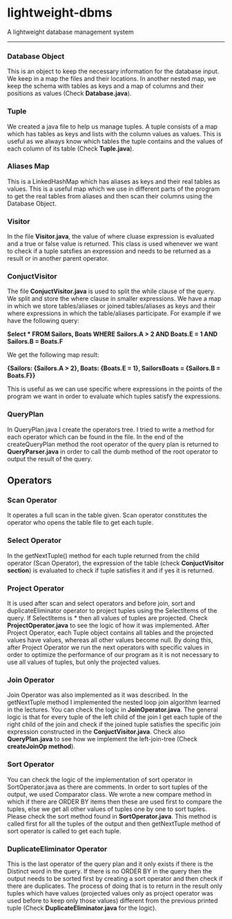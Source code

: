 # lightweight-dbms

A lightweight database management system

***

### Database Object

This is an object to keep the necessary information for the database input. We keep in a map the files and their locations. In another nested map, we keep the schema with tables as keys and a map of columns and their positions as values (Check **Database.java**).

### Tuple

We created a java file to help us manage tuples. A tuple consists of a map which has tables as keys and lists with the column values as values. This is useful as we always know which tables the tuple contains and the values of each column of its table (Check **Tuple.java**).

### Aliases Map

This is a LinkedHashMap which has aliases as keys and their real tables as values. This is a useful map which we use in different parts of the program to get the real tables from aliases and then scan their columns using the Database Object.

### Visitor

In the file **Visitor.java**, the value of where cluase expression is evaluated and a true or false value is returned. This class is used whenever we want to check if a tuple satsfies an expression and needs to be returned as a result or in another parent operator.

### ConjuctVisitor

The file **ConjuctVisitor.java** is used to split the while clause of the query. We split and store the where clause in smaller expressions. We have a map in which we store tables/aliases or joined tables/aliases as keys and their where expressions in which the table/aliases participate. For example if we have the following query:

**Select * FROM Sailors, Boats WHERE Sailors.A > 2 AND Boats.E = 1 AND
Sailors.B = Boats.F**

We get the following map result:

**{Sailors: {Sailors.A > 2}, Boats: {Boats.E = 1}, SailorsBoats = {Sailors.B = Boats.F}}**

This is useful as we can use specific where expressions in the points of the program we want in order to evaluate which tuples satisfy the expressions.

### QueryPlan
In QueryPlan.java I create the operators tree. I tried to write a method for each operator which can be found in the file. In the end of the createQueryPlan method the root operator of the query plan is returned to **QueryParser.java** in order to call the dumb method of the root operator to output the result of the query.

## Operators

### Scan Operator

It operates a full scan in the table given. Scan operator constitutes the operator who opens the table file to get each tuple.

### Select Operator

In the getNextTuple() method for each tuple returned from the child operator (Scan Operator), the expression of the table (check **ConjuctVisitor section**) is evaluated to check if tuple satisfies it and if yes it is returned.

### Project Operator

It is used after scan and select operators and before join, sort and duplicateEliminator operator to project tuples using the SelectItems of the query. If SelectItems is * then all values of tuples are projected. Check **ProjectOperator.java** to see the logic of how it was implemented. After Project Operator, each Tuple object contains all tables and the projected values have values, whereas all other values become null. By doing this, after Project Operator we run the next operators with specific values in order to optimize the performance of our program as it is not necessary to use all values of tuples, but only the projected values.

### Join Operator

Join Operator was also implemented as it was described. In the getNextTuple method I implemented the nested loop join algorithm learned in the lectures. You can check the logic in **JoinOperator.java**. The general logic is that for every tuple of the left child of the join I get each tuple of the right child of the join and check if the joined tuple satisfies the specific join expression constructed in the **ConjuctVisitor.java**. Check also **QueryPlan.java** to see how we implement the left-join-tree (Check **createJoinOp method**).

### Sort Operator

You can check the logic of the implementation of sort operator in SortOperator.java as there are comments. In order to sort tuples of the output, we used Comparator class. We wrote a new compare method in which if there are ORDER BY items then these are used first to compare the tuples, else we get all other values of tuples one by one to sort tuples. Please check the sort method found in **SortOperator.java**. This method is called first for all the tuples of the output and then getNextTuple method of sort operator is called to get each tuple.

### DuplicateEliminator Operator

This is the last operator of the query plan and it only exists if there is the Distinct word in the query. If there is no ORDER BY in the query then the output needs to be sorted first by creating a sort operator and then check if there are duplicates. The process of doing that is to return in the result only tuples which have values (projected values only as project operator was used before to keep only
those values) different from the previous printed tuple (Check **DuplicateEliminator.java** for the logic).
